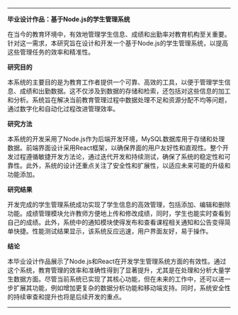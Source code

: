 
---

**毕业设计作品：基于Node.js的学生管理系统**

在当今的教育环境中，有效地管理学生信息、成绩和出勤率对教育机构至关重要。针对这一需求，本研究旨在设计和开发一个基于Node.js的学生管理系统，以提高这些管理任务的效率和精准性。

**研究目的**

本系统的主要目的是为教育工作者提供一个可靠、高效的工具，以便于管理学生信息、成绩和出勤数据。这不仅涉及到数据的存储和检索，还包括对这些信息的加工和分析。系统旨在解决当前教育管理过程中数据处理不足和资源分配不均等问题，通过数字化和自动化过程改进管理效率。

**研究方法**

本系统的开发采用了Node.js作为后端开发环境，MySQL数据库用于存储和处理数据。前端界面设计采用React框架，以确保界面的用户友好性和直观性。整个开发过程遵循敏捷开发方法论，通过迭代开发和持续测试，确保了系统的稳定性和可靠性。此外，系统的设计还重点关注了安全性和扩展性，以适应未来可能的升级和功能添加。

**研究结果**

开发完成的学生管理系统成功实现了学生信息的高效管理，包括添加、编辑和删除功能。成绩管理模块允许教师方便地上传和修改成绩，同时，学生也能实时查看到自己的成绩。此外，系统中的通知模块使得发布和查看课程相关通知和公告变得简单快捷。性能测试结果显示，该系统反应迅速，用户界面友好，易于操作。

**结论**

本毕业设计作品展示了Node.js和React在开发学生管理系统方面的有效性。通过这个系统，教育管理的效率和准确性得到了显著提升，尤其是在处理和分析大量学生数据方面。尽管当前系统已实现了其核心功能，但在未来的工作中，还可以进一步扩展其功能，例如增加更复杂的数据分析功能和移动端支持。同时，系统安全性的持续审查和提升也将是后续开发的重点。

---
